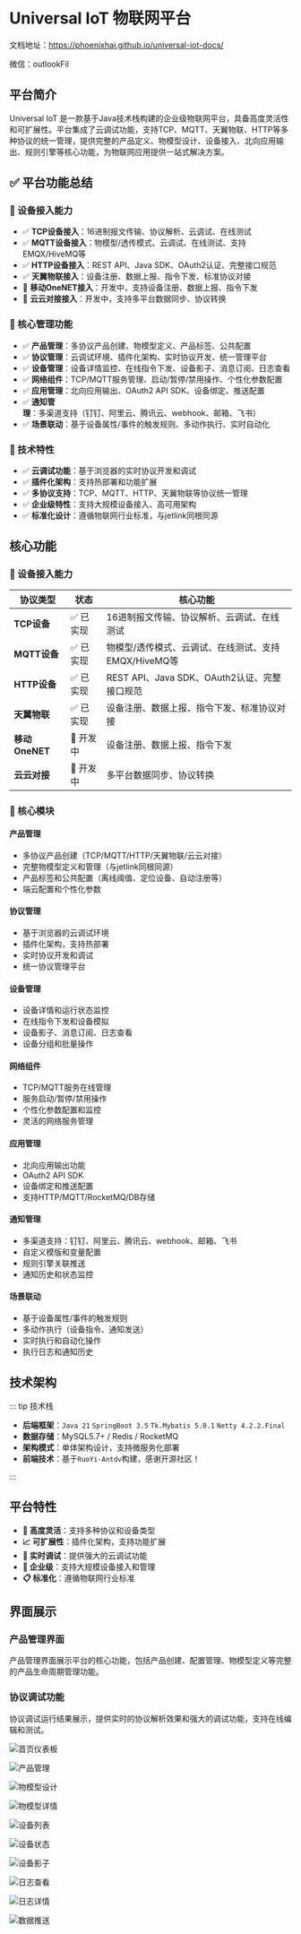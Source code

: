 # Universal IoT 物联网平台

文档地址：https://phoenixhai.github.io/universal-iot-docs/

微信：outlookFil

## 平台简介

Universal IoT
是一款基于Java技术栈构建的企业级物联网平台，具备高度灵活性和可扩展性。平台集成了云调试功能，支持TCP、MQTT、天翼物联、HTTP等多种协议的统一管理，提供完整的产品定义、物模型设计、设备接入、北向应用输出、规则引擎等核心功能，为物联网应用提供一站式解决方案。

## ✅ 平台功能总结

### 🚀 设备接入能力

- ✅ **TCP设备接入**：16进制报文传输、协议解析、云调试、在线测试
- ✅ **MQTT设备接入**：物模型/透传模式、云调试、在线测试、支持EMQX/HiveMQ等
- ✅ **HTTP设备接入**：REST API、Java SDK、OAuth2认证、完整接口规范
- ✅ **天翼物联接入**：设备注册、数据上报、指令下发、标准协议对接
- 🔄 **移动OneNET接入**：开发中，支持设备注册、数据上报、指令下发
- 🔄 **云云对接接入**：开发中，支持多平台数据同步、协议转换

### 🎯 核心管理功能

- ✅ **产品管理**：多协议产品创建、物模型定义、产品标签、公共配置
- ✅ **协议管理**：云调试环境、插件化架构、实时协议开发、统一管理平台
- ✅ **设备管理**：设备详情监控、在线指令下发、设备影子、消息订阅、日志查看
- ✅ **网络组件**：TCP/MQTT服务管理、启动/暂停/禁用操作、个性化参数配置
- ✅ **应用管理**：北向应用输出、OAuth2 API SDK、设备绑定、推送配置
- ✅ **通知管理**：多渠道支持（钉钉、阿里云、腾讯云、webhook、邮箱、飞书）
- ✅ **场景联动**：基于设备属性/事件的触发规则、多动作执行、实时自动化

### 🔧 技术特性

- ✅ **云调试功能**：基于浏览器的实时协议开发和调试
- ✅ **插件化架构**：支持热部署和功能扩展
- ✅ **多协议支持**：TCP、MQTT、HTTP、天翼物联等协议统一管理
- ✅ **企业级特性**：支持大规模设备接入、高可用架构
- ✅ **标准化设计**：遵循物联网行业标准，与jetlink同根同源

## 核心功能

### 🚀 设备接入能力

| 协议类型         | 状态     | 核心功能                              |
|--------------|--------|-----------------------------------|
| **TCP设备**    | ✅ 已实现  | 16进制报文传输、协议解析、云调试、在线测试            |
| **MQTT设备**   | ✅ 已实现  | 物模型/透传模式、云调试、在线测试、支持EMQX/HiveMQ等  |
| **HTTP设备**   | ✅ 已实现  | REST API、Java SDK、OAuth2认证、完整接口规范 |
| **天翼物联**     | ✅ 已实现  | 设备注册、数据上报、指令下发、标准协议对接             |
| **移动OneNET** | 🔄 开发中 | 设备注册、数据上报、指令下发                    |
| **云云对接**     | 🔄 开发中 | 多平台数据同步、协议转换                      |

### 🎯 核心模块

#### 产品管理

- 多协议产品创建（TCP/MQTT/HTTP/天翼物联/云云对接）
- 完整物模型定义和管理（与jetlink同根同源）
- 产品标签和公共配置（离线阈值、定位设备、自动注册等）
- 端云配置和个性化参数

#### 协议管理

- 基于浏览器的云调试环境
- 插件化架构，支持热部署
- 实时协议开发和调试
- 统一协议管理平台

#### 设备管理

- 设备详情和运行状态监控
- 在线指令下发和设备模拟
- 设备影子、消息订阅、日志查看
- 设备分组和批量操作

#### 网络组件

- TCP/MQTT服务在线管理
- 服务启动/暂停/禁用操作
- 个性化参数配置和监控
- 灵活的网络服务管理

#### 应用管理

- 北向应用输出功能
- OAuth2 API SDK
- 设备绑定和推送配置
- 支持HTTP/MQTT/RocketMQ/DB存储

#### 通知管理

- 多渠道支持：钉钉、阿里云、腾讯云、webhook、邮箱、飞书
- 自定义模版和变量配置
- 规则引擎关联推送
- 通知历史和状态监控

#### 场景联动

- 基于设备属性/事件的触发规则
- 多动作执行（设备指令、通知发送）
- 实时执行和自动化操作
- 执行日志和通知历史

## 技术架构

::: tip 技术栈

- **后端框架**：`Java 21` `SpringBoot 3.5` `Tk.Mybatis 5.0.1` `Netty 4.2.2.Final`
- **数据存储**：MySQL5.7+ / Redis / RocketMQ
- **架构模式**：单体架构设计，支持微服务化部署
- **前端技术**：基于`RuoYi-Antdv`构建，感谢开源社区！

:::

## 平台特性

- **🔧 高度灵活**：支持多种协议和设备类型
- **📈 可扩展性**：插件化架构，支持功能扩展
- **🐛 实时调试**：提供强大的云调试功能
- **🏢 企业级**：支持大规模设备接入和管理
- **📋 标准化**：遵循物联网行业标准

## 界面展示

### 产品管理界面

产品管理界面展示平台的核心功能，包括产品创建、配置管理、物模型定义等完整的产品生命周期管理功能。

### 协议调试功能

协议调试运行结果展示，提供实时的协议解析效果和强大的调试功能，支持在线编辑和测试。

![首页仪表板](images/image-20250618153147421.png)

![产品管理](images/image-20250618153849308.png)

![物模型设计](images/image-20250618154116767.png)

![物模型详情](images/image-20250618154255040.png)

![设备列表](images/image-20250618154523702.png)

![设备状态](images/image-20250618154604068.png)

![设备影子](images/image-20250618154629567.png)

![日志查看](images/image-20250618154651955.png)

![日志详情](images/image-20250618154731766.png)

![数据推送](images/image-20250618154856527.png)


